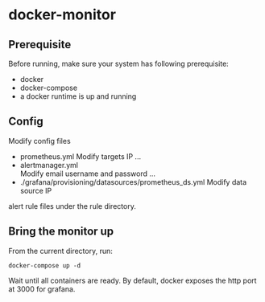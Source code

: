# docker-monitor
## Prerequisite

Before running, make sure your system has following prerequisite:

- docker
- docker-compose
- a docker runtime is up and running

## Config
Modify config files
 - prometheus.yml
 Modify targets IP ...
 - alertmanager.yml  
 Modify email username and password ...
 - ./grafana/provisioning/datasources/prometheus_ds.yml
 Modify data source IP 

alert rule files under the rule directory.

## Bring the monitor up

From the current directory, run:

```
docker-compose up -d
```

Wait until all containers are ready. By default, docker exposes the http port at 3000 for grafana. 
